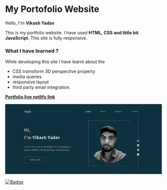 # My Portofolio Website


Hello, I'm **Vikash Yadav** 

This is my portfolio website. I have used **HTML, CSS and little bit JavaScript**. This site is fully responsive.


### **What I have learned ?**

While developing this site I have learnt about the
- CSS tramsform 3D perspective property
- media queries
- responsive layout
- third party email integration.




**[Portfolio live netlify link](https://vikash-yadav-portfolio-website.netlify.app/ "Website link")**

[![Project ScreenShot](./image/personal-site-ss.png)](https://vikash-yadav-portfolio-website.netlify.app/ "Website link")


[![Badge](https://img.shields.io/badge/My%20Portfolio%20Website-vikash--yadav--portfolio--website-yellow)](https://vikash-yadav-portfolio-website.netlify.app/ "Website link")